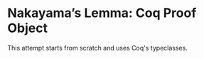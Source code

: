 # Nakayama&rsquo;s Lemma: Coq Proof Object #

This attempt starts from scratch and uses Coq's typeclasses.